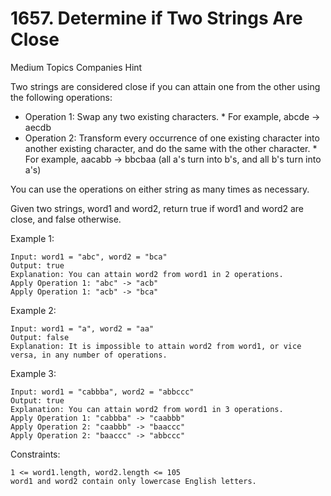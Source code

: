# 1657. Determine if Two Strings Are Close

Medium
Topics
Companies
Hint

Two strings are considered close if you can attain one from the other using the following operations:

*    Operation 1: Swap any two existing characters.
    *    For example, abcde -> aecdb
*    Operation 2: Transform every occurrence of one existing character into another existing character, and do the same with the other character.
    *    For example, aacabb -> bbcbaa (all a's turn into b's, and all b's turn into a's)

You can use the operations on either string as many times as necessary.

Given two strings, word1 and word2, return true if word1 and word2 are close, and false otherwise.

 

Example 1:

    Input: word1 = "abc", word2 = "bca"
    Output: true
    Explanation: You can attain word2 from word1 in 2 operations.
    Apply Operation 1: "abc" -> "acb"
    Apply Operation 1: "acb" -> "bca"

Example 2:

    Input: word1 = "a", word2 = "aa"
    Output: false
    Explanation: It is impossible to attain word2 from word1, or vice versa, in any number of operations.

Example 3:

    Input: word1 = "cabbba", word2 = "abbccc"
    Output: true
    Explanation: You can attain word2 from word1 in 3 operations.
    Apply Operation 1: "cabbba" -> "caabbb"
    Apply Operation 2: "caabbb" -> "baaccc"
    Apply Operation 2: "baaccc" -> "abbccc"

 

Constraints:

    1 <= word1.length, word2.length <= 105
    word1 and word2 contain only lowercase English letters.

